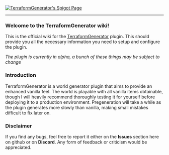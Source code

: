 <a href= "https://www.spigotmc.org/resources/terraformgenerator-alpha.75132/" target="__blank">
<img alt="TerraformGenerator's Spigot Page" src="https://imgur.com/R84KoN2.png">
</a>

***

### Welcome to the TerraformGenerator wiki!

This is the official wiki for the [TerraformGenerator](https://www.spigotmc.org/resources/terraformgenerator-alpha.75132/) plugin. This should provide you all the necessary information you need to setup and configure the plugin.

*The plugin is currently in alpha, a bunch of these things may be subject to change*

### Introduction 
TerraformGenerator is a world generator plugin that aims to provide an enhanced vanilla feel. The world is playable with all vanilla items obtainable, though I will heavily recommend thoroughly testing it for yourself before deploying it to a production environment. Pregeneration will take a while as the plugin generates more slowly than vanilla, making small mistakes difficult to fix later on.

### Disclaimer
If you find any bugs, feel free to report it either on the **Issues** section here on github or on **Discord**. Any form of feedback or criticism would be appreciated.


